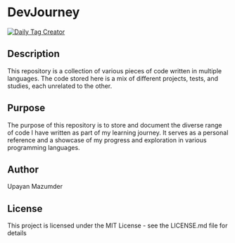 # DevJourney

[![Daily Tag Creator](https://github.com/upayanmazumder/DevJourney/actions/workflows/main.yml/badge.svg)](https://github.com/upayanmazumder/DevJourney/actions/workflows/main.yml)

## Description

This repository is a collection of various pieces of code written in multiple languages. The code stored here is a mix of different projects, tests, and studies, each unrelated to the other.

## Purpose

The purpose of this repository is to store and document the diverse range of code I have written as part of my learning journey. It serves as a personal reference and a showcase of my progress and exploration in various programming languages.

## Author

Upayan Mazumder

## License

This project is licensed under the MIT License - see the LICENSE.md file for details
